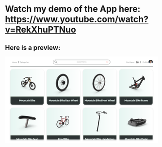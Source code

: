 # Watch my demo of the App here: https://www.youtube.com/watch?v=RekXhuPTNuo
## Here is a preview:
![](images/App-Snapshot-1.png)
